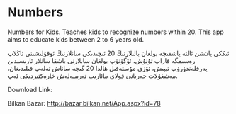 Numbers
=======

Numbers for Kids. Teaches kids to recognize numbers within 20. This app aims to educate kids between 2 to 6 years old.

ئىككى ياشتىن ئالتە ياشقىچە بولغان بالىلارنىڭ 20 ئىچىدىكى سانلارنىڭ ئوقۇلىشىنى ئاڭلاپ رەسىمگە قاراپ تۇنۇش، ئۆگۈنۈپ بولغان سانلارنى باشقا سانلار ئارىسىدىن پەرقلەندۈرۈپ تېپىش، ئۆزى مۇستەقىل ھالدا 20 گىچە ساناش تەلەپ قىلىدىغان، مەشغۇلات جەريانى قولاي مائارىپ تەربىيەلەش خارەكتىردىكى ئەپ.

Download Link:

Bilkan Bazar: http://bazar.bilkan.net/App.aspx?id=78
